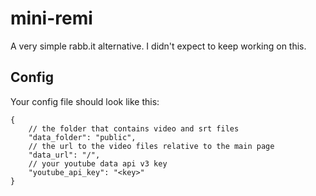 # mini-remi

A very simple rabb.it alternative. I didn't expect to keep working on this.

## Config

Your config file should look like this:
```
{
	// the folder that contains video and srt files
	"data_folder": "public",
	// the url to the video files relative to the main page
	"data_url": "/",
	// your youtube data api v3 key
	"youtube_api_key": "<key>"
}
```